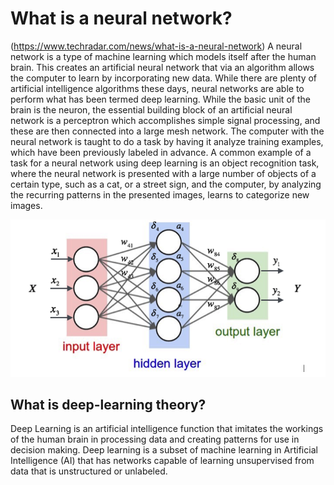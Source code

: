 # What is a neural network? 
(https://www.techradar.com/news/what-is-a-neural-network) 
A neural network is a type of machine learning which models itself after the human brain. This creates an artificial neural network that via an algorithm allows the computer to learn by incorporating new data.
While there are plenty of artificial intelligence algorithms these days, neural networks are able to perform what has been termed deep learning. While the basic unit of the brain is the neuron, the essential building block of an artificial neural network is a perceptron which accomplishes simple signal processing, and these are then connected into a large mesh network.
The computer with the neural network is taught to do a task by having it analyze training examples, which have been previously labeled in advance. A common example of a task for a neural network using deep learning is an object recognition task, where the neural network is presented with a large number of objects of a certain type, such as a cat, or a street sign, and the computer, by analyzing the recurring patterns in the presented images, learns to categorize new images.


![alt text](/Report_1/Project_related_Background_and_Research_Review/neural_network_diagram.PNG)


## What is deep-learning theory? 

Deep Learning is an artificial intelligence function that imitates the workings of the human brain in processing data and creating patterns for use in decision making. Deep learning is a subset of machine learning in Artificial Intelligence (AI) that has networks capable of learning unsupervised from data that is unstructured or unlabeled.